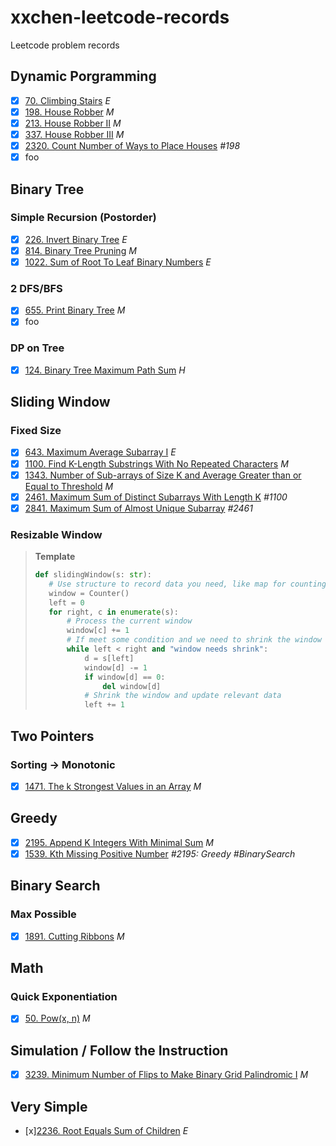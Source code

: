 # xxchen-leetcode-records
Leetcode problem records

## Dynamic Porgramming
 - [x] [70. Climbing Stairs](https://leetcode.cn/problems/climbing-stairs/submissions/580396457/)  *E*
 - [x] [198. House Robber](https://leetcode.cn/problems/house-robber/)  *M*
 - [x] [213. House Robber II](https://leetcode.cn/problems/house-robber-ii/) *M*
 - [X] [337. House Robber III]() *M*
 - [x] [2320. Count Number of Ways to Place Houses](https://leetcode.cn/problems/count-number-of-ways-to-place-houses/description/) *#198*
 - [x] foo
 ## Binary Tree
 ### Simple Recursion (Postorder)
 - [x] [226. Invert Binary Tree](https://leetcode.cn/problems/invert-binary-tree/description/) *E*
 - [x] [814. Binary Tree Pruning](https://leetcode.cn/problems/binary-tree-pruning/description/) *M*
 - [x] [1022. Sum of Root To Leaf Binary Numbers](https://leetcode.cn/problems/sum-of-root-to-leaf-binary-numbers/description/) *E*

### 2 DFS/BFS
 - [x] [655. Print Binary Tree](https://leetcode.cn/problems/print-binary-tree/description/) *M*
 - [X] foo
### DP on Tree
 - [x] [124. Binary Tree Maximum Path Sum](https://leetcode.cn/problems/binary-tree-maximum-path-sum/description/)  *H*

## Sliding Window
### Fixed Size
- [x] [643. Maximum Average Subarray I](https://leetcode.cn/problems/maximum-average-subarray-i/description/) *E*
- [x] [1100. Find K-Length Substrings With No Repeated Characters](https://leetcode.cn/problems/find-k-length-substrings-with-no-repeated-characters/description/) *M*
- [x] [1343. Number of Sub-arrays of Size K and Average Greater than or Equal to Threshold](https://leetcode.cn/problems/number-of-sub-arrays-of-size-k-and-average-greater-than-or-equal-to-threshold/description/) *M*
- [x] [2461. Maximum Sum of Distinct Subarrays With Length K](https://leetcode.cn/problems/maximum-sum-of-distinct-subarrays-with-length-k/description/) *#1100*
- [x] [2841. Maximum Sum of Almost Unique Subarray](https://leetcode.cn/problems/maximum-sum-of-almost-unique-subarray/description/) *#2461*
### Resizable Window
> **Template**
> ```python
> def slidingWindow(s: str):
>    # Use structure to record data you need, like map for counting, sum
>    window = Counter()
>    left = 0
>    for right, c in enumerate(s):
>        # Process the current window
>        window[c] += 1
>        # If meet some condition and we need to shrink the window
>        while left < right and "window needs shrink":
>            d = s[left]
>            window[d] -= 1
>            if window[d] == 0:
>                del window[d]
>            # Shrink the window and update relevant data
>            left += 1
> ```
## Two Pointers
### Sorting -> Monotonic
- [x] [1471. The k Strongest Values in an Array](https://leetcode.cn/problems/the-k-strongest-values-in-an-array/description/) *M*
## Greedy
- [x] [2195. Append K Integers With Minimal Sum](https://leetcode.cn/problems/append-k-integers-with-minimal-sum/description/)  *M*
- [x] [1539. Kth Missing Positive Number](https://leetcode.cn/problems/kth-missing-positive-number/description/) *#2195: Greedy #BinarySearch*
## Binary Search
### Max Possible
- [x] [1891. Cutting Ribbons](https://leetcode.cn/problems/cutting-ribbons/description/) *M*

## Math
### Quick Exponentiation
- [x] [50. Pow(x, n)](https://leetcode.cn/problems/powx-n/description/)  *M*

## Simulation / Follow the Instruction
- [x] [3239. Minimum Number of Flips to Make Binary Grid Palindromic I](https://leetcode.cn/problems/minimum-number-of-flips-to-make-binary-grid-palindromic-i/description/?envType=daily-question&envId=2024-11-15) *M*
## Very Simple
- [x][2236. Root Equals Sum of Children](https://leetcode.cn/problems/root-equals-sum-of-children/description/)  *E*
